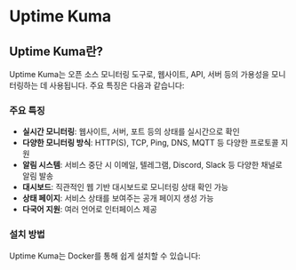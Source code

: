 # Uptime Kuma

## Uptime Kuma란?

Uptime Kuma는 오픈 소스 모니터링 도구로, 웹사이트, API, 서버 등의 가용성을 모니터링하는 데 사용됩니다. 주요 특징은 다음과 같습니다:

### 주요 특징
- **실시간 모니터링**: 웹사이트, 서버, 포트 등의 상태를 실시간으로 확인
- **다양한 모니터링 방식**: HTTP(S), TCP, Ping, DNS, MQTT 등 다양한 프로토콜 지원
- **알림 시스템**: 서비스 중단 시 이메일, 텔레그램, Discord, Slack 등 다양한 채널로 알림 발송
- **대시보드**: 직관적인 웹 기반 대시보드로 모니터링 상태 확인 가능
- **상태 페이지**: 서비스 상태를 보여주는 공개 페이지 생성 가능
- **다국어 지원**: 여러 언어로 인터페이스 제공

### 설치 방법
Uptime Kuma는 Docker를 통해 쉽게 설치할 수 있습니다:

